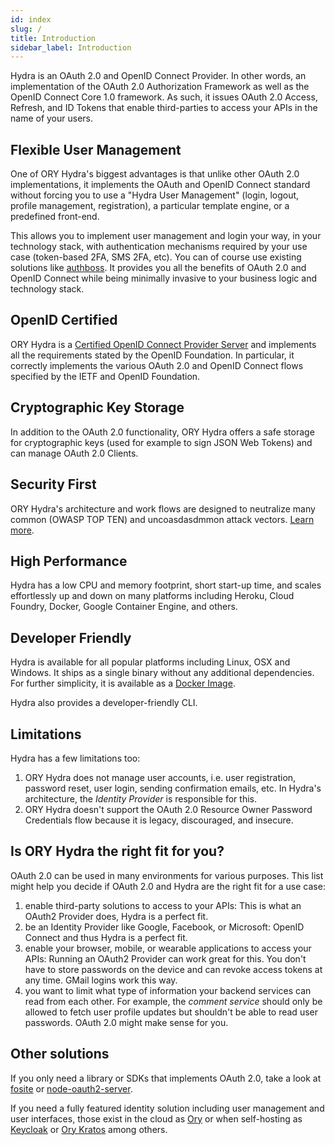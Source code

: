 ```yaml
---
id: index
slug: /
title: Introduction
sidebar_label: Introduction
---
```


Hydra is an OAuth 2.0 and OpenID Connect Provider. In other words, an
implementation of the OAuth 2.0 Authorization Framework as well as the OpenID
Connect Core 1.0 framework. As such, it issues OAuth 2.0 Access, Refresh, and ID
Tokens that enable third-parties to access your APIs in the name of your users.

## Flexible User Management

One of ORY Hydra's biggest advantages is that unlike other OAuth 2.0
implementations, it implements the OAuth and OpenID Connect standard without
forcing you to use a "Hydra User Management" (login, logout, profile management,
registration), a particular template engine, or a predefined front-end.

This allows you to implement user management and login your way, in your
technology stack, with authentication mechanisms required by your use case
(token-based 2FA, SMS 2FA, etc). You can of course use existing solutions like
[authboss](https://github.com/go-authboss/authboss). It provides you all the benefits of OAuth 2.0
and OpenID Connect while being minimally invasive to your business logic and
technology stack.

## OpenID Certified

ORY Hydra is a
[Certified OpenID Connect Provider Server](https://openid.net/developers/certified/) and
implements all the requirements stated by the OpenID Foundation. In particular,
it correctly implements the various OAuth 2.0 and OpenID Connect flows specified
by the IETF and OpenID Foundation.

## Cryptographic Key Storage

In addition to the OAuth 2.0 functionality, ORY Hydra offers a safe storage for
cryptographic keys (used for example to sign JSON Web Tokens) and can manage
OAuth 2.0 Clients.

## Security First

ORY Hydra's architecture and work flows are designed to neutralize many common
(OWASP TOP TEN) and uncoasdasdmmon attack vectors.
[Learn more](./security-architecture.md).

## High Performance

Hydra has a low CPU and memory footprint, short start-up time, and scales
effortlessly up and down on many platforms including Heroku, Cloud Foundry,
Docker, Google Container Engine, and others.

## Developer Friendly

Hydra is available for all popular platforms including Linux, OSX and Windows.
It ships as a single binary without any additional dependencies. For further
simplicity, it is available as a
[Docker Image](https://hub.docker.com/r/oryd/hydra/).

Hydra also provides a developer-friendly CLI.

## Limitations

Hydra has a few limitations too:

1. ORY Hydra does not manage user accounts, i.e. user registration, password
   reset, user login, sending confirmation emails, etc. In Hydra's architecture,
   the _Identity Provider_ is responsible for this.
2. ORY Hydra doesn't support the OAuth 2.0 Resource Owner Password Credentials
   flow because it is legacy, discouraged, and insecure.

## Is ORY Hydra the right fit for you?

OAuth 2.0 can be used in many environments for various purposes. This list might
help you decide if OAuth 2.0 and Hydra are the right fit for a use case:

1. enable third-party solutions to access to your APIs: This is what an OAuth2
   Provider does, Hydra is a perfect fit.
2. be an Identity Provider like Google, Facebook, or Microsoft: OpenID Connect
   and thus Hydra is a perfect fit.
3. enable your browser, mobile, or wearable applications to access your APIs:
   Running an OAuth2 Provider can work great for this. You don't have to store
   passwords on the device and can revoke access tokens at any time. GMail
   logins work this way.
4. you want to limit what type of information your backend services can read
   from each other. For example, the _comment service_ should only be allowed to
   fetch user profile updates but shouldn't be able to read user passwords.
   OAuth 2.0 might make sense for you.

## Other solutions

If you only need a library or SDKs that implements OAuth 2.0, take a look at
[fosite](https://github.com/ory/fosite) or
[node-oauth2-server](https://github.com/oauthjs/node-oauth2-server).

If you need a fully featured identity solution including user management
and user interfaces, those exist in the cloud as [Ory](https://console.ory.sh) or when self-hosting as
[Keycloak](https://www.keycloak.org) or [Ory Kratos](https://github.com/ory/kratos/) among others.

